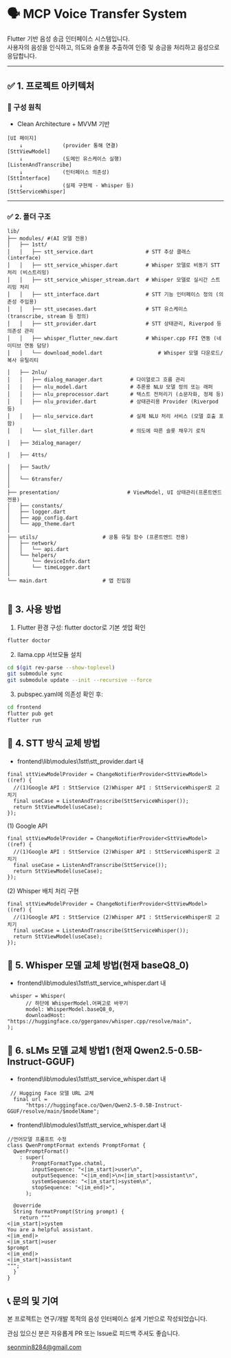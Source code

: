 # 🗣️ MCP Voice Transfer System

Flutter 기반 음성 송금 인터페이스 시스템입니다.  
사용자의 음성을 인식하고, 의도와 슬롯을 추출하여 인증 및 송금을 처리하고 음성으로 응답합니다.

---

## ✅ 1. 프로젝트 아키텍처

### 🎯 구성 원칙

- Clean Architecture + MVVM 기반

```
[UI 페이지]
    ↓             (provider 통해 연결)
[SttViewModel]
    ↓             (도메인 유스케이스 실행)
[ListenAndTranscribe]
    ↓             (인터페이스 의존성)
[SttInterface]
    ↓             (실제 구현체 - Whisper 등)
[SttServiceWhisper]
```

---

### ✅ 2. 폴더 구조

```
lib/
├── modules/ #(AI 모델 전용)
│   ├── 1stt/
│   │   ├── stt_service.dart                 # STT 추상 클래스 (interface)
│   │   ├── stt_service_whisper.dart         # Whisper 모델로 비동기 STT 처리 (비스트리밍)
│   │   ├── stt_service_whisper_stream.dart  # Whisper 모델로 실시간 스트리밍 처리
│   │   ├── stt_interface.dart               # STT 기능 인터페이스 정의 (의존성 주입용)
│   │   ├── stt_usecases.dart                # STT 유스케이스 (transcribe, stream 등 정의)
│   │   ├── stt_provider.dart                # STT 상태관리, Riverpod 등 의존성 관리
│   │   ├── whisper_flutter_new.dart         # Whisper.cpp FFI 연동 (네이티브 연동 담당)
│   │   └── download_model.dart                  # Whisper 모델 다운로드/복사 유틸리티

│   ├── 2nlu/
│   │   ├── dialog_manager.dart         # 다이얼로그 흐름 관리
│   │   ├── nlu_model.dart              # 추론용 NLU 모델 정의 또는 래퍼
│   │   ├── nlu_preprocessor.dart       # 텍스트 전처리기 (소문자화, 정제 등)
│   │   ├── nlu_provider.dart           # 상태관리용 Provider (Riverpod 등)
│   │   ├── nlu_service.dart            # 실제 NLU 처리 서비스 (모델 호출 포함)
│   │   └── slot_filler.dart            # 의도에 따른 슬롯 채우기 로직

│   ├── 3dialog_manager/

│   ├── 4tts/

│   ├── 5auth/
│
│   └── 6transfer/
│
├── presentation/                      # ViewModel, UI 상태관리(프론트엔드 전용)
│   ├── constants/
│   ├── logger.dart
│   ├── app_config.dart
│   └── app_theme.dart
│
├── utils/                     # 공통 유틸 함수 (프론트엔드 전용)
│   ├── network/
│   │   └── api.dart
│   └── helpers/
│       └── deviceInfo.dart
│       └── timeLogger.dart
│
└── main.dart                  # 앱 진입점


```

## 📂 3. 사용 방법

1. Flutter 환경 구성: flutter doctor로 기본 셋업 확인

```bash
flutter doctor
```

2. llama.cpp 서브모듈 설치

```bash
cd $(git rev-parse --show-toplevel)
git submodule sync
git submodule update --init --recursive --force
```

3. pubspec.yaml에 의존성 확인 후:

```bash
cd frontend
flutter pub get
flutter run
```

## 📂 4. STT 방식 교체 방법

- frontend\lib\modules\1stt\stt_provider.dart 내

```
final sttViewModelProvider = ChangeNotifierProvider<SttViewModel>((ref) {
  //(1)Google API : SttService (2)Whisper API : SttServiceWhisper로 고치기
  final useCase = ListenAndTranscribe(SttServiceWhisper());
  return SttViewModel(useCase);
});
```

(1) Google API

```
final sttViewModelProvider = ChangeNotifierProvider<SttViewModel>((ref) {
  //(1)Google API : SttService (2)Whisper API : SttServiceWhisper로 고치기
  final useCase = ListenAndTranscribe(SttService());
  return SttViewModel(useCase);
});
```

(2) Whisper 배치 처리 구현

```
final sttViewModelProvider = ChangeNotifierProvider<SttViewModel>((ref) {
  //(1)Google API : SttService (2)Whisper API : SttServiceWhisper로 고치기
  final useCase = ListenAndTranscribe(SttServiceWhisper());
  return SttViewModel(useCase);
});
```

## 📂 5. Whisper 모델 교체 방법(현재 baseQ8_0)

- frontend\lib\modules\1stt\stt_service_whisper.dart 내

```
 whisper = Whisper(
      // 하단에 WhisperModel.어쩌고로 바꾸기
      model: WhisperModel.baseQ8_0,
      downloadHost: "https://huggingface.co/ggerganov/whisper.cpp/resolve/main",
);
```

## 📂 6. sLMs 모델 교체 방법1 (현재 Qwen2.5-0.5B-Instruct-GGUF)

- frontend\lib\modules\1stt\stt_service_whisper.dart 내

```
 // Hugging Face 모델 URL 교체
  final url =
      "https://huggingface.co/Qwen/Qwen2.5-0.5B-Instruct-GGUF/resolve/main/$modelName";

```

- frontend\lib\modules\1stt\stt_service_whisper.dart 내

```
//언어모델 프롬프트 수정
class QwenPromptFormat extends PromptFormat {
  QwenPromptFormat()
    : super(
        PromptFormatType.chatml,
        inputSequence: "<|im_start|>user\n",
        outputSequence: "<|im_end|>\n<|im_start|>assistant\n",
        systemSequence: "<|im_start|>system\n",
        stopSequence: "<|im_end|>",
      );

  @override
  String formatPrompt(String prompt) {
    return """
<|im_start|>system
You are a helpful assistant.
<|im_end|>
<|im_start|>user
$prompt
<|im_end|>
<|im_start|>assistant
""";
  }
}

```

## 📞 문의 및 기여

본 프로젝트는 연구/개발 목적의 음성 인터페이스 설계 기반으로 작성되었습니다.

관심 있으신 분은 자유롭게 PR 또는 Issue로 피드백 주셔도 좋습니다.

seonmin8284@gmail.com
